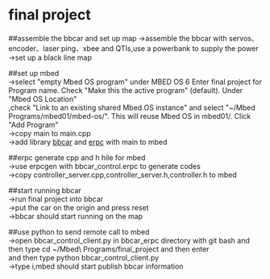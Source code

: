 # final project  

##assemble the bbcar and set up map
->assemble the bbcar with servos、encoder、laser ping、xbee and QTIs,use a powerbank to supply the power  
->set up a black line map  

##set up mbed  
->select "empty Mbed OS program" under MBED OS 6 Enter final project for Program name. Check "Make this the active program" (default). Under "Mbed OS Location"  
,check "Link to an existing shared Mbed OS instance" and select "~/Mbed Programs/mbed01/mbed-os/". This will reuse Mbed OS in mbed01/. Click "Add Program"  
->copy main to main.cpp  
->add library [bbcar](https://gitlab.larc-nthu.net/ee2405_2022/bbcar.git) and [erpc](https://gitlab.larc-nthu.net/ee2405_2022/erpc_c.git) with main to mbed  

##erpc generate cpp and h hile for mbed  
->use erpcgen with bbcar_control.erpc to generate codes  
->copy controller_server.cpp,controller_server.h,controller.h to mbed  

##start running bbcar  
->run final project into bbcar  
->put the car on the origin and press reset  
->bbcar should start running on the map  

##use python to send remote call to mbed  
->open bbcar_control_client.py in bbcar_erpc directory with git bash and then type cd ~/Mbed\ Programs/final_project and then enter  
and then type python bbcar_control_client.py <your serial port>   
->type i,mbed should start publish bbcar information   
